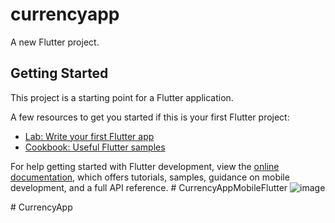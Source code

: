 # currencyapp

A new Flutter project.

## Getting Started

This project is a starting point for a Flutter application.

A few resources to get you started if this is your first Flutter project:

- [Lab: Write your first Flutter app](https://docs.flutter.dev/get-started/codelab)
- [Cookbook: Useful Flutter samples](https://docs.flutter.dev/cookbook)

For help getting started with Flutter development, view the
[online documentation](https://docs.flutter.dev/), which offers tutorials,
samples, guidance on mobile development, and a full API reference.
#   C u r r e n c y A p p M o b i l e F l u t t e r 
 ![image](https://github.com/user-attachments/assets/37148212-ef86-4d73-b38b-f293733add93)

 #   C u r r e n c y A p p 
 
 
